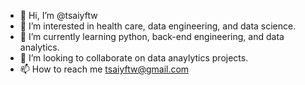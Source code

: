 - 👋 Hi, I’m @tsaiyftw
- 👀 I’m interested in health care, data engineering, and data science.
- 🌱 I’m currently learning python, back-end engineering, and data analytics.
- 💞️ I’m looking to collaborate on data anaylytics projects.
- 📫 How to reach me tsaiyftw@gmail.com

<!---
tsaiyftw/tsaiyftw is a ✨ special ✨ repository because its `README.md` (this file) appears on your GitHub profile.
You can click the Preview link to take a look at your changes.
--->
